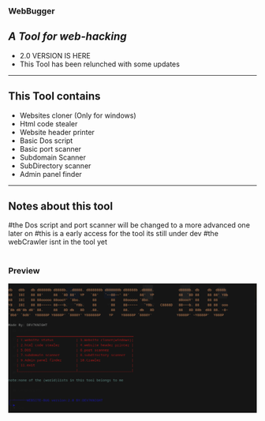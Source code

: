  ### WebBugger
## _A Tool for web-hacking_
- 2.0 VERSION IS HERE
- This Tool has been relunched with some updates

------------------------------------------------------------------

## This Tool contains 
- Websites cloner (Only for windows)
- Html code stealer
- Website header printer
- Basic Dos script
- Basic port scanner
- Subdomain Scanner
- SubDirectory scanner
- Admin panel finder

------------------------------------------------------------------

## Notes about this tool 

#the Dos script and port scanner will be changed to a more advanced one later on
#this is a early access for the tool its still under dev
#the webCrawler isnt in the tool yet
#


### Preview
![image](preview.png)

